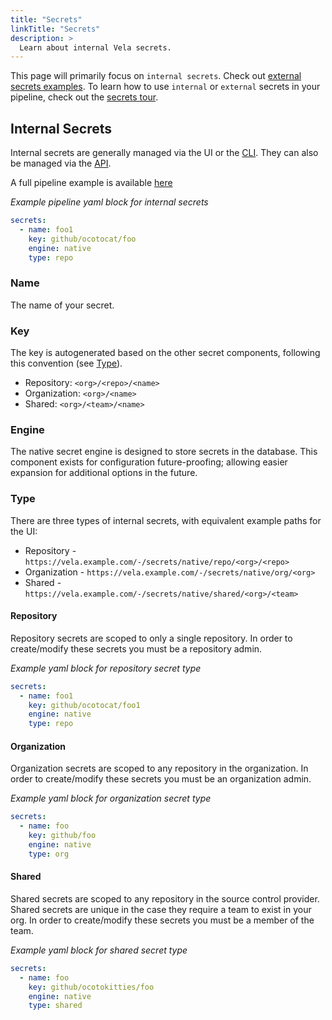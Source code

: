 ```yaml
---
title: "Secrets"
linkTitle: "Secrets"
description: >
  Learn about internal Vela secrets.
---
```



This page will primarily focus on `internal secrets`. Check out [external secrets examples](/docs/usage/examples/secrets_external/). To learn how to use `internal` or `external` secrets in your pipeline, check out the [secrets tour](/docs/tour/secrets/).


## Internal Secrets
Internal secrets are generally managed via the UI or the [CLI](/docs/reference/cli/secret/). They can also be managed via the [API](/docs/reference/api/secret/).

A full pipeline example is available [here](/docs/usage/examples/secrets_internal/)

_Example pipeline yaml block for internal secrets_

```yaml
secrets:
  - name: foo1
    key: github/ocotocat/foo
    engine: native
    type: repo
```

### Name

The name of your secret.

### Key

The key is autogenerated based on the other secret components, following this convention (see [Type](/docs/usage/secrets/#type)).


* Repository: `<org>/<repo>/<name>`
* Organization: `<org>/<name>`
* Shared: `<org>/<team>/<name>`

### Engine

The native secret engine is designed to store secrets in the database. This component exists for configuration future-proofing; allowing easier expansion for additional options in the future.


### Type

There are three types of internal secrets, with equivalent example paths for the UI:

* Repository - `https://vela.example.com/-/secrets/native/repo/<org>/<repo>`
* Organization - `https://vela.example.com/-/secrets/native/org/<org>`
* Shared - `https://vela.example.com/-/secrets/native/shared/<org>/<team>`


#### Repository

Repository secrets are scoped to only a single repository. In order to create/modify these secrets you must be a repository admin.

_Example yaml block for repository secret type_

```yaml
secrets:
  - name: foo1
    key: github/ocotocat/foo1
    engine: native
    type: repo
```


#### Organization

Organization secrets are scoped to any repository in the organization. In order to create/modify these secrets you must be an organization admin.

_Example yaml block for organization secret type_

```yaml
secrets:
  - name: foo
    key: github/foo
    engine: native
    type: org
```

#### Shared

Shared secrets are scoped to any repository in the source control provider. Shared secrets are unique in the case they require a team to exist in your org. In order to create/modify these secrets you must be a member of the team.

_Example yaml block for shared secret type_

```yaml
secrets:
  - name: foo
    key: github/ocotokitties/foo
    engine: native
    type: shared
```

